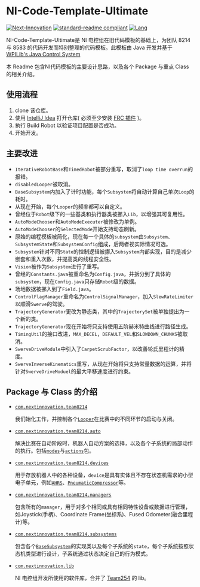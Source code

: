 # NI-Code-Template-Ultimate
[![Next-Innovation](https://img.shields.io/badge/Next-Innovation-blueviolet?style=flat)](https://github.com/FRCNextInnovation) [![standard-readme compliant](https://img.shields.io/badge/readme%20style-standard-brightgreen.svg?style=flat)](https://github.com/RichardLitt/standard-readme) [![Lang](https://img.shields.io/badge/Lang-zh--CN-Green?style=flat)]()

NI-Code-Template-Ultimate是 NI 电控组在旧代码模板的基础上，为团队 8214 与 8583 的代码开发而特别整理的代码模板。此模板由 Java 开发并基于 [WPILib's Java Control System](https://docs.wpilib.org/)

本 Readme 包含NI代码模板的主要设计思路，以及各个 Package 与重点 Class 的相关介绍。

## 使用流程

1. clone 该仓库。
2. 使用 [IntelliJ Idea](https://www.jetbrains.com/zh-cn/idea/) 打开仓库( 必须至少安装 [FRC 插件](https://plugins.jetbrains.com/plugin/9405-frc) )。
3. 执行 Build Robot 以验证项目配置是否成功。
4. 开始开发。

## 主要改进

- `IterativeRobotBase`和`TimedRobot`被部分重写，取消了`loop time overrun`的报错。
- `disabledLooper`被取消。 
- `BaseSubsystem`内加入了计时功能，每个`Subsystem`将自动计算自己单次`Loop`的耗时。
- 从现在开始，每个`Looper`的频率都可以自定义。
- 曾经位于`Robot`级下的一些基类和执行器类被挪入`Lib`，以增强其可复用性。
- `AutoModeChooser`和`AutoModeExecuter`被修改为单例。
- `AutoModeChooser`的`SelectedMode`开始支持动态刷新。
- 原始的编程模板被简化，现在每一个具体的`subsystem`由`Subsystem`、`SubsystemState`和`SubsystemConfig`组成，后两者视实际情况可选。
- `Subsystem`针对不同`State`的控制逻辑被挪入`Subsystem`内部实现，目的是减少嵌套和重入次数，并提高类的线程安全性。
- `Vision`被作为`Subsystem`进行了重写。
- 曾经的`Constants.java`被重命名为`Config.java`，并拆分到了具体的`subsystem`，现在`Config.java`只存储`Robot`级的数据。
- 场地数据被挪入到了`Field.java`。
- `ControlFlagManager`重命名为`ControlSignalManager`，加入`SlewRateLimiter`以顺滑`Swerve`的驾驶。
- `TrajectoryGenerator`更改为静态类，其中的`TrajectorySet`被单独提出为一个新的类。
- `TrajectoryGenerator`现在开始将只支持使用五阶赫米特曲线进行路径生成。
- `TimingUtil`的接口改进，`MAX_DECEL`，`DEFAULT_VEL`和`SLOWDOWN_CHUNKS`被取消。
- `SwerveDriveModule`中引入了`CarpetScrubFactor`，以改善轮氏里程计的精度。
- `SwerveInverseKinematics`重写，从现在开始将只支持常量数据的运算，并将针对`SwerveDriveModuel`的最大平移速度进行约束。

## Package 与 Class 的介绍

- [`com.nextinnovation.team8214`](src/main/java/com/nextinnovation/team8214)

  我们始化工作，并控制各个[`Looper`]()在比赛中的不同环节的启动与关闭。

- [`com.nextinnovation.team8214.auto`](src/main/java/com/nextinnovation/team8214/auto)

  解决比赛在自动阶段时，机器人自动方案的选择，以及各个子系统的局部动作的执行。包括[`modes`](src/main/java/com/nextinnovation/team8214/auto/modes)与[`actions`](src/main/java/com/nextinnovation/team8214/auto/actions)包。

- [`com.nextinnovation.team8214.devices`](src/main/java/com/nextinnovation/team8214/devices)

  用于存放机器人中的各种设备，`device`是具有实体且不存在状态机需求的小型电子单元，例如[`AHRS`](src/main/java/com/nextinnovation/team8214/devices/ahrs)、[`PneumaticCompressor`](src/main/java/com/nextinnovation/team8214/devices/PneumaticCompressor.java)等。

- [`com.nextinnovation.team8214.managers`](src/main/java/com/nextinnovation/team8214/managers)

  包含所有的`manager`，用于对多个相同或具有相同特性设备或数据进行管理，如Joystick(手柄)、Coordinate Frame(坐标系)、Fused Odometer(融合里程计)等。

- [`com.nextinnovation.team8214.subsystems`](src/main/java/com/nextinnovation/team8214/subsystems)

  包含各个[`BaseSubsystem`](src/main/java/com/nextinnovation/lib/subsystems/BaseSubsystem.java)的实现类以及每个子系统的`state`，每个子系统按照状态机类型进行设计，子系统通过状态决定自己的行为模式。

- [`com.nextinnovation.lib`](src/main/java/com/nextinnovation/lib)

  NI 电控组开发所使用的软件库，合并了 [Team254](https://github.com/Team254) 的 lib。

